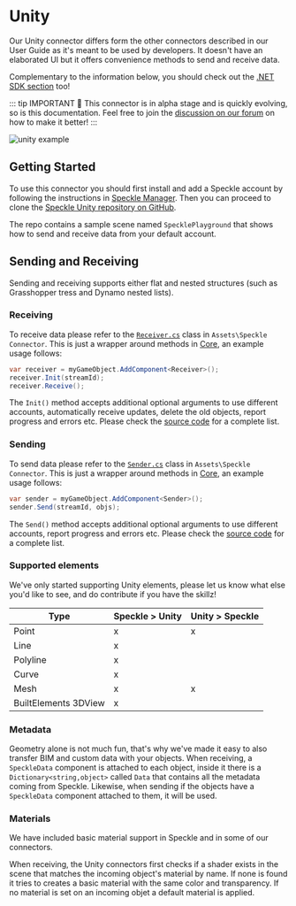 # Unity

Our Unity connector differs form the other connectors described in our User Guide as it's meant to be used by developers.
It doesn't have an elaborated UI but it offers convenience methods to send and receive data.

Complementary to the information below, you should check out the [.NET SDK section](/dev/dotnet) too!

::: tip IMPORTANT 🙌
This connector is in alpha stage and is quickly evolving, so is this documentation. Feel free to join the [discussion on our forum](https://speckle.community/t/speckle-unity-2-0-feedback-wanted/1108) on how to make it better!
:::

![unity example](https://user-images.githubusercontent.com/2679513/108543628-3a83ff00-72dd-11eb-8792-3d43ce54e6af.gif)

## Getting Started

To use this connector you should first install and add a Speckle account by following the instructions in [Speckle Manager](/user/manager).
Then you can proceed to clone the [Speckle Unity repository on GitHub](https://github.com/specklesystems/speckle-unity).

The repo contains a sample scene named `SpecklePlayground` that shows how to send and receive data from your default account.

## Sending and Receiving

Sending and receiving supports either flat and nested structures (such as Grasshopper tress and Dynamo nested lists).

### Receiving

To receive data please refer to the [`Receiver.cs`](https://github.com/specklesystems/speckle-unity/blob/main/Assets/Speckle%20Connector/Receiver.cs) class in `Assets\Speckle Connector`. This is just a wrapper around methods in [Core](/dev/dotnet), an example usage follows:

```csharp
var receiver = myGameObject.AddComponent<Receiver>();
receiver.Init(streamId);
receiver.Receive();
```

The `Init()` method accepts additional optional arguments to use different accounts, automatically receive updates, delete the old objects, report progress and errors etc. Please check the [source code](https://github.com/specklesystems/speckle-unity/blob/main/Assets/Speckle%20Connector/Receiver.cs) for a complete list.

### Sending

To send data please refer to the [`Sender.cs`](https://github.com/specklesystems/speckle-unity/blob/main/Assets/Speckle%20Connector/Sender.cs) class in `Assets\Speckle Connector`. This is just a wrapper around methods in [Core](/dev/dotnet), an example usage follows:

```csharp
var sender = myGameObject.AddComponent<Sender>();
sender.Send(streamId, objs);
```

The `Send()` method accepts additional optional arguments to use different accounts, report progress and errors etc. Please check the [source code](https://github.com/specklesystems/speckle-unity/blob/main/Assets/Speckle%20Connector/Sender.cs) for a complete list.

### Supported elements

We've only started supporting Unity elements, please let us know what else you'd like to see, and do contribute if you have the skillz!

| Type                 | Speckle > Unity | Unity > Speckle |
| -------------------- | --------------- | --------------- |
| Point                | x               | x               |
| Line                 | x               |                 |
| Polyline             | x               |                 |
| Curve                | x               |                 |
| Mesh                 | x               | x               |
| BuiltElements 3DView | x               |                 |

### Metadata

Geometry alone is not much fun, that's why we've made it easy to also transfer BIM and custom data with your objects.
When receiving, a `SpeckleData` component is attached to each object, inside it there is a `Dictionary<string,object>` called `Data` that contains all the metadata coming from Speckle. Likewise, when sending if the objects have a `SpeckleData` component attached to them, it will be used.

### Materials

We have included basic material support in Speckle and in some of our connectors.

When receiving, the Unity connectors first checks if a shader exists in the scene that matches the incoming object's material by name. If none is found it tries to creates a basic material with the same color and transparency. If no material is set on an incoming objet a default material is applied.
